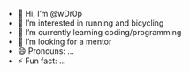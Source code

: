 - 👋 Hi, I’m @wDr0p
- 👀 I’m interested in running and bicycling
- 🌱 I’m currently learning coding/programming
- 💞️ I’m looking for a mentor
- 😄 Pronouns: ...
- ⚡ Fun fact: ...

<!---
KCReName/KCReName is a ✨ special ✨ repository because its `README.md` (this file) appears on your GitHub profile.
You can click the Preview link to take a look at your changes.
--->
